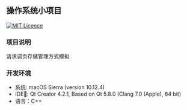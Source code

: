 ## 操作系统小项目

   [![MIT Licence](https://badges.frapsoft.com/os/mit/mit.svg?v=103)](https://github.com/FoxerLee/iOS_sitp/blob/master/license)



### 项目说明

请求调页存储管理方式模拟

### 开发环境

- 系统: macOS Sierra (version 10.12.4)
- IDE: Qt Creator 4.2.1, Based on Qt 5.8.0 (Clang 7.0 (Apple), 64 bit)
- 语言：C++

